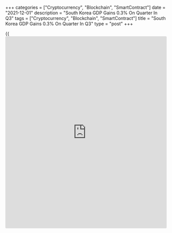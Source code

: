 +++
categories = ["Cryptocurrency", "Blockchain", "SmartContract"]
date = "2021-12-01"
description = "South Korea GDP Gains 0.3% On Quarter In Q3"
tags = ["Cryptocurrency", "Blockchain", "SmartContract"]
title = "South Korea GDP Gains 0.3% On Quarter In Q3"
type = "post"
+++

{{<iframe id="large-banner" src="https://www.bounty.group/#slide=8.0" width="100%" height="600" scrolling="no" style="border: 0px solid rgb(216, 221, 230); border-radius: 3px;">}}

South Korea's gross domestic product expanded a seasonally adjusted 0.3
percent on quarter in the third quarter of 2021, the Bank of Korea said
in Thursday's preliminary report.

That was in line with expectations and down from the 0.8 percent growth
in the previous three months.

On an annualized yearly basis, GDP jumped 4.0 percent - again roughly
matching estimates and slowing from 6.0 percent in the second quarter.

Real gross national income (GNI) decreased by 0.7 percent on quarter in
the third quarter but gained 2.8 percent on year.

On the production side, manufacturing was consistent with the previous
quarter, as machinery and equipment increased while transportation
equipment decreased. Construction declined by 2.4 percent, owing to a
decrease in civil engineering. Services grew by 0.5 percent, with
increases in finance and insurance and human [health][1] and social
work.

On the expenditure side, private consumption contracted by 0.2 percent,
as expenditures on non-durable goods increased but services decreased.
Government consumption rose by 1.3 percent, mainly due to increased
expenditures on goods. Construction investment contracted by 3.5
percent, as civil engineering decreased. Facilities investment fell by
2.4 percent, driven by a decrease in transportation equipment. Exports
went up by 1.8 percent, due to increases in coal & petroleum products
and machinery & equipment. Imports fell by 0.7 percent, owing to
decreased imports of transport equipment.

Nominal GNI rose by 0.1 percent in the third quarter of 2021 relative to
the quarter before, increasing less than nominal GDP (1.4 percent) as
net factor income from the rest of the world fell. Real GNI decreased by
0.7 percent compared to the previous quarter, decreasing more than real
GDP (0.3 percent) as net factor income from the rest of the world fell.
The GDP deflator increased by 2.3 percent year on year.

The gross saving ratio (gross saving/gross national disposable income)
stood at 35.9 percent, 0.1 percentage points higher than in the previous
quarter, as the nominal gross disposable income (0.5 percent) increased
slightly more than the final consumption expenditure (0.3 percent). The
gross domestic investment ratio (gross capital formation/GNDI) was 31.6
percent, 0.1 percentage points lower than in the previous quarter, due
to a decrease in facilities investment.

Also on Thursday, Statistics Korea said that consumer prices in South
Korea climbed 3.7 percent on year in November. That surpassed
expectations for 3.1 percent and was up from 3.2 percent in October.

On a monthly basis, inflation rose 0.4 percent versus forecasts for a
decline of 0.2 percent and up from 0.1 percent in the previous month.

Core CPI, which excludes volatile food prices, added 0.1 percent on
month and 1.9 percent on year after gaining 0.3 percent on month and 2.4
percent on year in October.

For comments and feedback [contact](https://www.playgroundfx.com/contact/): editorial@rtt[news](https://www.letsplayfx.com/blog/forex-news-website/).com

[Economic News][2]

 **What parts of the world are seeing the best (and worst) economic
performances lately? Click[here][3] to check out our [Econ Scorecard][3]
and find out! See up-to-the-moment [ranking](https://www.playgroundfx.com/blog/crypto-exchange-ranking/)s for the best and worst
performers in [GDP][4], [unemployment rate][5], [inflation][6] and much
more.**

   1. www.rtt[news](https://www.letsplayfx.com/blog/forex-news-website/).com/Content/Health.aspx
   2. www.rtt[news](https://www.letsplayfx.com/blog/forex-news-website/).com/Content/EconomicNews.aspx
   3. www.rtt[news](https://www.letsplayfx.com/blog/forex-news-website/).com/economic-scorecard/world-rank/industrial-production/highest-performance.aspx
   4. www.rtt[news](https://www.letsplayfx.com/blog/forex-news-website/).com/economic-scorecard/world-rank/GDP/highest-performance.aspx
   5. www.rtt[news](https://www.letsplayfx.com/blog/forex-news-website/).com/economic-scorecard/world-rank/unemployment-rate/lowest-performance.aspx
   6. www.rtt[news](https://www.letsplayfx.com/blog/forex-news-website/).com/economic-scorecard/world-rank/CPI/highest-performance.aspx